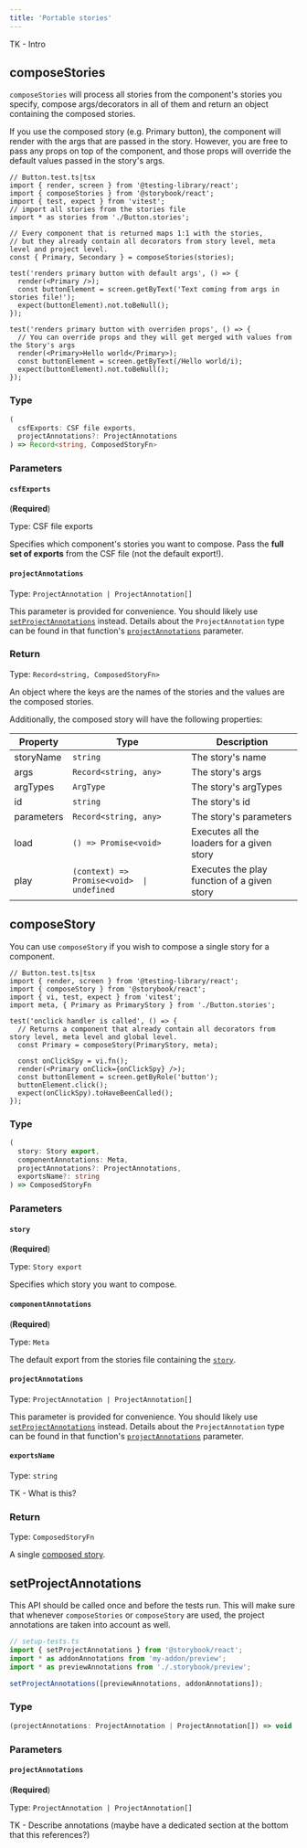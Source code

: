 ```yaml
---
title: 'Portable stories'
---
```


TK - Intro

## composeStories

`composeStories` will process all stories from the component's stories you specify, compose args/decorators in all of them and return an object containing the composed stories.

If you use the composed story (e.g. Primary button), the component will render with the args that are passed in the story. However, you are free to pass any props on top of the component, and those props will override the default values passed in the story's args.

```tsx
// Button.test.ts|tsx
import { render, screen } from '@testing-library/react';
import { composeStories } from '@storybook/react';
import { test, expect } from 'vitest';
// import all stories from the stories file
import * as stories from './Button.stories';

// Every component that is returned maps 1:1 with the stories,
// but they already contain all decorators from story level, meta level and project level.
const { Primary, Secondary } = composeStories(stories);

test('renders primary button with default args', () => {
  render(<Primary />);
  const buttonElement = screen.getByText('Text coming from args in stories file!');
  expect(buttonElement).not.toBeNull();
});

test('renders primary button with overriden props', () => {
  // You can override props and they will get merged with values from the Story's args
  render(<Primary>Hello world</Primary>);
  const buttonElement = screen.getByText(/Hello world/i);
  expect(buttonElement).not.toBeNull();
});
```

### Type

<!-- prettier-ignore-start -->
```ts
(
  csfExports: CSF file exports,
  projectAnnotations?: ProjectAnnotations
) => Record<string, ComposedStoryFn>
```
<!-- prettier-ignore-end -->

### Parameters

#### `csfExports`

(**Required**)

Type: CSF file exports

Specifies which component's stories you want to compose. Pass the **full set of exports** from the CSF file (not the default export!).

#### `projectAnnotations`

Type: `ProjectAnnotation | ProjectAnnotation[]`

This parameter is provided for convenience. You should likely use [`setProjectAnnotations`](#setprojectannotations) instead. Details about the `ProjectAnnotation` type can be found in that function's [`projectAnnotations`](#projectannotations-2) parameter.

### Return

Type: `Record<string, ComposedStoryFn>`

An object where the keys are the names of the stories and the values are the composed stories.

Additionally, the composed story will have the following properties:

| Property   | Type                                       | Description                                 |
| ---------- | ------------------------------------------ | ------------------------------------------- |
| storyName  | `string`                                   | The story's name                            |
| args       | `Record<string, any>`                      | The story's args                            |
| argTypes   | `ArgType`                                  | The story's argTypes                        |
| id         | `string`                                   | The story's id                              |
| parameters | `Record<string, any>`                      | The story's parameters                      |
| load       | `() => Promise<void>`                      | Executes all the loaders for a given story  |
| play       | `(context) => Promise<void>  \| undefined` | Executes the play function of a given story |

## composeStory

You can use `composeStory` if you wish to compose a single story for a component.

```tsx
// Button.test.ts|tsx
import { render, screen } from '@testing-library/react';
import { composeStory } from '@storybook/react';
import { vi, test, expect } from 'vitest';
import meta, { Primary as PrimaryStory } from './Button.stories';

test('onclick handler is called', () => {
  // Returns a component that already contain all decorators from story level, meta level and global level.
  const Primary = composeStory(PrimaryStory, meta);

  const onClickSpy = vi.fn();
  render(<Primary onClick={onClickSpy} />);
  const buttonElement = screen.getByRole('button');
  buttonElement.click();
  expect(onClickSpy).toHaveBeenCalled();
});
```

### Type

<!-- prettier-ignore-start -->
```ts
(
  story: Story export,
  componentAnnotations: Meta,
  projectAnnotations?: ProjectAnnotations,
  exportsName?: string
) => ComposedStoryFn
```
<!-- prettier-ignore-end -->

### Parameters

#### `story`

(**Required**)

Type: `Story export`

Specifies which story you want to compose.

#### `componentAnnotations`

(**Required**)

Type: `Meta`

The default export from the stories file containing the [`story`](#story).

#### `projectAnnotations`

Type: `ProjectAnnotation | ProjectAnnotation[]`

This parameter is provided for convenience. You should likely use [`setProjectAnnotations`](#setprojectannotations) instead. Details about the `ProjectAnnotation` type can be found in that function's [`projectAnnotations`](#projectannotations-2) parameter.

#### `exportsName`

Type: `string`

TK - What is this?

### Return

Type: `ComposedStoryFn`

A single [composed story](#return).

## setProjectAnnotations

This API should be called once and before the tests run. This will make sure that whenever `composeStories` or `composeStory` are used, the project annotations are taken into account as well.

```ts
// setup-tests.ts
import { setProjectAnnotations } from '@storybook/react';
import * as addonAnnotations from 'my-addon/preview';
import * as previewAnnotations from './.storybook/preview';

setProjectAnnotations([previewAnnotations, addonAnnotations]);
```

### Type

```ts
(projectAnnotations: ProjectAnnotation | ProjectAnnotation[]) => void
```

### Parameters

#### `projectAnnotations`

(**Required**)

Type: `ProjectAnnotation | ProjectAnnotation[]`

TK - Describe annotations (maybe have a dedicated section at the bottom that this references?)
